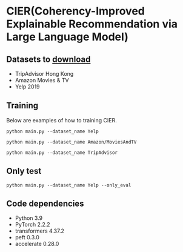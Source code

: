 # CIER(Coherency-Improved Explainable Recommendation via Large Language Model)

## Datasets to [download](https://lifehkbueduhk-my.sharepoint.com/:f:/g/personal/16484134_life_hkbu_edu_hk/Eln600lqZdVBslRwNcAJL5cBarq6Mt8WzDKpkq1YCqQjfQ?e=cISb1C)
- TripAdvisor Hong Kong
- Amazon Movies & TV
- Yelp 2019

## Training
Below are examples of how to training CIER.
```
python main.py --dataset_name Yelp

python main.py --dataset_name Amazon/MoviesAndTV

python main.py --dataset_name TripAdvisor
```
## Only test
```
python main.py --dataset_name Yelp --only_eval
```
## Code dependencies
- Python 3.9
- PyTorch 2.2.2
- transformers 4.37.2
- peft 0.3.0
- accelerate 0.28.0
